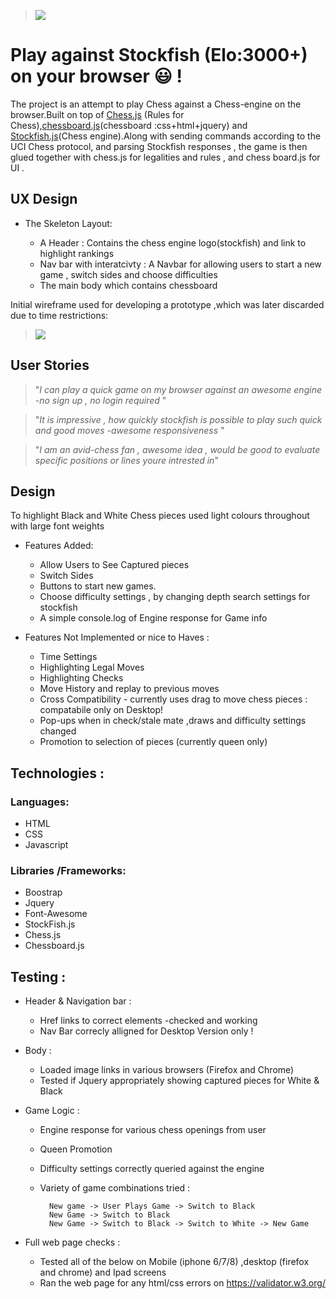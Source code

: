 > ![](https://github.com/rbnphlp/Chessapp/blob/master/img/stockfish/Chess_responsiveness.png)	
# Play against Stockfish (Elo:3000+) on your browser :smiley:  !


The project is an attempt to play Chess against a Chess-engine on the browser.Built on top of [Chess.js](https://github.com/jhlywa/chess.js)
(Rules for Chess),[chessboard.js](https://chessboardjs.com/)(chessboard :css+html+jquery) 
and [Stockfish.js](https://github.com/nmrugg/stockfish.js)(Chess engine).Along with sending commands according to the UCI Chess protocol, and parsing Stockfish responses , the game is then glued together with chess.js for legalities and rules , and chess board.js for UI
.

## UX Design 

+ The Skeleton Layout:


    - A Header : Contains the chess engine logo(stockfish) and link to highlight rankings 
    - Nav bar with interatcivty : A  Navbar for allowing users to start a new game , switch sides and choose difficulties
    - The main body which contains chessboard 

Initial wireframe used for developing a prototype ,which was later discarded due to time restrictions:

> ![](https://github.com/rbnphlp/Chessapp/blob/master/img/stockfish/Initialwireframe_chess.png)	

    

## User Stories

> "*I can play a quick game on my browser against an awesome engine -no sign up , no login required* "

> "*It is impressive , how quickly stockfish is possible to play such quick and good moves -awesome responsiveness* "

> "*I am an avid-chess fan , awesome idea , would be good to evaluate specific positions or lines youre intrested in*"


## Design 

To highlight Black and White Chess pieces used light colours throughout with large font weights

+ Features Added: 
    - Allow Users to See Captured pieces 
    - Switch Sides
    - Buttons to start new games.
    - Choose difficulty settings , by changing depth search settings for stockfish
    - A simple console.log of Engine response for Game info

+ Features Not Implemented or nice to Haves :
    - Time Settings
    - Highlighting Legal Moves
    - Highlighting Checks 
    - Move History and replay to previous moves
    - Cross Compatibility - currently uses drag to move chess pieces : compatabile only on Desktop!
    - Pop-ups when in check/stale mate ,draws and difficulty settings changed
    - Promotion to selection of pieces (currently queen only)


## Technologies :


### Languages:

+ HTML
+ CSS
+ Javascript
    
### Libraries /Frameworks:
+ Boostrap
+ Jquery
+ Font-Awesome
+ StockFish.js
+ Chess.js
+ Chessboard.js

  
## Testing :



+ Header & Navigation bar :
     - Href links to correct elements -checked and working
     - Nav Bar correcly alligned for Desktop Version only ! 

+ Body  :
     - Loaded image links in various browsers (Firefox and Chrome)
     - Tested if Jquery appropriately showing captured pieces for White & Black
     
+ Game Logic :
    - Engine response for various chess openings from user 
    - Queen Promotion
    - Difficulty settings correctly queried against the engine
    - Variety of game combinations tried :
        
            New game -> User Plays Game -> Switch to Black 
            New Game -> Switch to Black
            New Game -> Switch to Black -> Switch to White -> New Game
            
     
+ Full web page checks :
     - Tested all of the below on Mobile (iphone 6/7/8) ,desktop (firefox and chrome) and Ipad screens
     - Ran the web page for any html/css errors on https://validator.w3.org/
     












